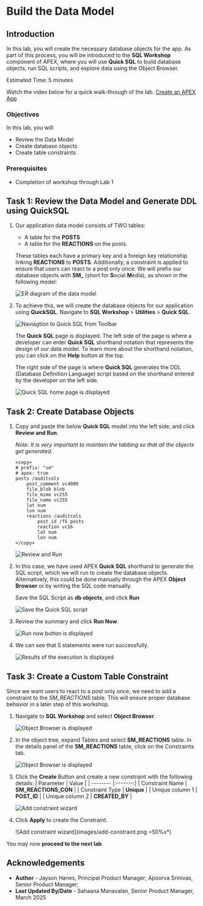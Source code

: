 # Build the Data Model

## Introduction

In this lab, you will create the necessary database objects for the app. As part of this process, you will be introduced to the **SQL Workshop** component of APEX, where you will use  **Quick SQL** to build database objects, run SQL scripts, and explore data using the Object Browser.

Estimated Time: 5 minutes

Watch the video below for a quick walk-through of the lab.
[Create an APEX App](videohub:1_i2wy8qzr)

### Objectives

In this lab, you will:

- Review the Data Model
- Create database objects
- Create table constraints

### Prerequisites

- Completion of workshop through Lab 1

## Task 1: Review the Data Model and Generate DDL using QuickSQL

1. Our application data model consists of TWO tables:
    - A table for the **POSTS**
    - A table for the **REACTIONS** on the posts.

    These tables each have a primary key and a foreign key relationship linking **REACTIONS** to **POSTS**.
    Additionally, a constraint is applied to ensure that users can react to a post only once. We will prefix our database objects with **SM\_** (short for **S**ocial **M**edia), as shown in the following model:

    ![ER diagram of the data model](images/data-model.png "")

2. To achieve this, we will create the database objects for our application using **QuickSQL**. Navigate to **SQL Workshop** > **Utilities** > **Quick SQL**.

    ![Naviagtion to Quick SQL from Toolbar](images/navigate-quick-sql.png "")

    The **Quick SQL** page is displayed.
    The left side of the page is where a developer can enter **Quick SQL** shorthand notation that represents the design of our data model. To learn more about the shorthand notation, you can click on the **Help** button at the top.

    The right side of the page is where **Quick SQL** generates the DDL (Database Definition Language) script based on the shorthand entered by the developer on the left side.

   ![Quick SQL home page is displayed](images/quick-sql.png "")

## Task 2: Create Database Objects

1. Copy and paste the below **Quick SQL** model into the left side, and click **Review and Run**.

    *Note: It is very important to maintain the tabbing so that all the objects get generated.*

    ```
    <copy>
    # prefix: "sm"
    # apex: true
    posts /auditcols
        post_comment vc4000
        file_blob blob
        file_mime vc255
        file_name vc255
        lat num
        lon num
        reactions /auditcols
            post_id /fk posts
            reaction vc16
            lat num
            lon num
    </copy>
    ```

    ![Review and Run](images/review-run.png "")

2. In this case, we have used APEX **Quick SQL** shorthand to generate the SQL script, which we will run to create the database objects. Alternatively, this could be done manually through the APEX **Object Browser** or by writing the SQL code manually.

    Save the SQL Script as **db objects**, and click **Run**

    ![Save the Quick SQL script](images/save-quick-sql.png "")

3. Review the summary and click **Run Now**.

    ![Run now button is displayed](images/run-now.png)

4. We can see that 5 statements were run successfully.

    ![Results of the execution is displayed](images/sql-processed.png)

## Task 3: Create a Custom Table Constraint

Since we want users to react to a post only once, we need to add a constraint to the *SM_REACTIONS* table. This will ensure proper database behavior in a later step of this workshop.

1. Navigate to **SQL Workshop** and select **Object Browser**.

    ![Object Browser is displayed](images/nav-sql.png)

2. In the object tree, expand Tables and select **SM\_REACTIONS** table. In the details panel of the **SM\_REACTIONS** table, click on the Constraints tab.

    ![Object Browser is displayed](images/nav-object-browser.png)

3. Click the **Create** Button and create a new constraint with the following details:
    | Parameter | Value |
    | -------- |:-------:|
    | Constraint Name | **SM\_REACTIONS\_CON** |
    | Constraint Type | **Unique** |
    | Unique column 1 | **POST_ID** |
    | Unique column 2 | **CREATED_BY** |

    ![Add constraint wizard](images/add-constraint1.png)

4. Click **Apply** to create the Constraint.

    ![Add constraint wizard](images/add-constraint.png =50%x*)

You may now **proceed to the next lab**

## Acknowledgements

- **Author** - Jayson Hanes, Principal Product Manager; Apoorva Srinivas, Senior Product Manager;
- **Last Updated By/Date** - Sahaana Manavalan, Senior Product Manager, March 2025

